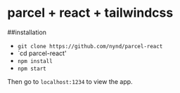 # parcel + react + tailwindcss

##installation
- `git clone https://github.com/nynd/parcel-react`
- `cd parcel-react'
- `npm install`
- `npm start`

Then go to `localhost:1234` to view the app.